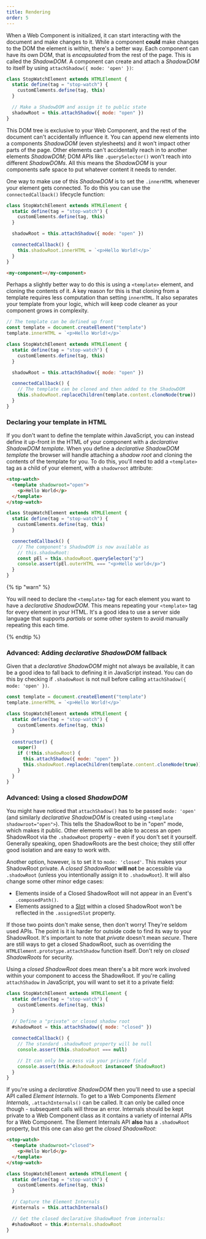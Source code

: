 ```yaml
---
title: Rendering
order: 5
---
```


When a Web Component is initialized, it can start interacting with the document and make changes to it. While a
component **could** make changes to the DOM the element is within, there's a better way. Each component can have its own
DOM, that is _encapsulated_ from the rest of the page. This is called the _ShadowDOM_. A component can create and attach
a _ShadowDOM_ to itself by using `attachShadow({ mode: 'open' })`:

```js
class StopWatchElement extends HTMLElement {
  static define(tag = "stop-watch") {
    customElements.define(tag, this)
  }

  // Make a ShadowDOM and assign it to public state
  shadowRoot = this.attachShadow({ mode: "open" })
}
```

This DOM tree is exclusive to your Web Component, and the rest of the document can't accidentally influence it. You can
append new elements into a components _ShadowDOM_ (even stylesheets) and it won't impact other parts of the page. Other
elements can't accidentally reach in to another elements _ShadowDOM_; DOM APIs like `.querySelector()` won't reach into
different _ShadowDOMs_. All this means the _ShadowDOM_ is your components safe space to put whatever content it needs to
render.

One way to make use of this _ShadowDOM_ is to set the `.innerHTML` whenever your element gets connected. To do this you
can use the `connectedCallback()` lifecycle function:

```js
class StopWatchElement extends HTMLElement {
  static define(tag = "stop-watch") {
    customElements.define(tag, this)
  }

  shadowRoot = this.attachShadow({ mode: "open" })

  connectedCallback() {
    this.shadowRoot.innerHTML = `<p>Hello World!</p>`
  }
}
```

```html
<my-component></my-component>
```

Perhaps a slightly better way to do this is using a `<template>` element, and cloning the contents of it. A key reason
for this is that cloning from a template requires less computation than setting `innerHTML`. It also separates your
template from your logic, which will keep code cleaner as your component grows in complexity.

```js
// The template can be defined up front
const template = document.createElement("template")
template.innerHTML = `<p>Hello World!</p>`

class StopWatchElement extends HTMLElement {
  static define(tag = "stop-watch") {
    customElements.define(tag, this)
  }

  shadowRoot = this.attachShadow({ mode: "open" })

  connectedCallback() {
    // The template can be cloned and then added to the ShadowDOM
    this.shadowRoot.replaceChildren(template.content.cloneNode(true))
  }
}
```

### Declaring your template in HTML

If you don't want to define the template within JavaScript, you can instead define it up-front in the HTML of your
component with a _declarative ShadowDOM template_. When you define a _declarative ShadowDOM template_ the browser will
handle attaching a _shadow root_ and cloning the contents of the template for you. To do this, you'll need to add a
`<template>` tag as a child of your element, with a `shadowroot` attribute:

```html
<stop-watch>
  <template shadowroot="open">
    <p>Hello World</p>
  </template>
</stop-watch>
```

```js
class StopWatchElement extends HTMLElement {
  static define(tag = "stop-watch") {
    customElements.define(tag, this)
  }

  connectedCallback() {
    // The component's ShadowDOM is now available as
    // this.shadowRoot:
    const pEl = this.shadowRoot.querySelector("p")
    console.assert(pEl.outerHTML === "<p>Hello world</p>")
  }
}
```

{% tip "warn" %}

You will need to declare the `<template>` tag for each element you want to have a _declarative ShadowDOM_. This means
repeating your `<template>` tag for every element in your HTML. It's a good idea to use a server side language that
supports _partials_ or some other system to avoid manually repeating this each time.

{% endtip %}

### Advanced: Adding _declarative ShadowDOM_ fallback

Given that a _declarative ShadowDOM_ might not always be available, it can be a good idea to fall back to defining it in
JavaScript instead. You can do this by checking if `.shadowRoot` is not null before calling
`attachShadow({ mode: 'open' })`.

```js
const template = document.createElement("template")
template.innerHTML = `<p>Hello World!</p>`

class StopWatchElement extends HTMLElement {
  static define(tag = "stop-watch") {
    customElements.define(tag, this)
  }

  constructor() {
    super()
    if (!this.shadowRoot) {
      this.attachShadow({ mode: "open" })
      this.shadowRoot.replaceChildren(template.content.cloneNode(true))
    }
  }
}
```

### Advanced: Using a closed _ShadowDOM_

You might have noticed that `attachShadow()` has to be passed `mode: 'open'` (and similarly _declarative ShadowDOM_ is
created using `<template shadowroot="open">`). This tells the ShadowRoot to be in "open" mode, which makes it public.
Other elements will be able to access an open ShadowRoot via the `.shadowRoot` property - even if you don't set it
yourself. Generally speaking, open ShadowRoots are the best choice; they still offer good isolation and are easy to work
with.

Another option, however, is to set it to `mode: 'closed'`. This makes your ShadowRoot private. A _closed ShadowRoot_
**will not** be accessible via `.shadowRoot` (unless you intentionally assign it to `.shadowRoot`). It will also change
some other minor edge cases:

- Elements inside of a Closed ShadowRoot will not appear in an Event's `.composedPath()`.
- Elements assigned to a [Slot][slots] within a closed ShadowRoot won't be reflected in the `.assignedSlot` property.

If those two points don't make sense, then don't worry! They're seldom used APIs. The point is it is harder for outside
code to find its way to your ShadowRoot. It's important to note that _private_ doesn't mean _secure_. There are still
ways to get a closed ShadowRoot, such as overriding the `HTMLElement.prototype.attachShadow` function itself. Don't rely
on _closed ShadowRoots_ for security.

Using a _closed ShadowRoot_ does mean there's a bit more work involved within your component to access the ShadowRoot.
If you're calling `attachShadow` in JavaScript, you will want to set it to a private field:

```js
class StopWatchElement extends HTMLElement {
  static define(tag = "stop-watch") {
    customElements.define(tag, this)
  }

  // Define a "private" or closed shadow root
  #shadowRoot = this.attachShadow({ mode: "closed" })

  connectedCallback() {
    // The standard .shadowRoot property will be null
    console.assert(this.shadowRoot === null)

    // It can only be access via your private field
    console.assert(this.#shadowRoot instanceof ShadowRoot)
  }
}
```

If you're using a _declarative ShadowDOM_ then you'll need to use a special API called _Element Internals_. To get to a
Web Components _Element Internals_, `.attachInternals()` can be called. It can only be called once though - subsequent
calls will throw an error. Internals should be kept private to a Web Component class as it contains a variety of
internal APIs for a Web Component. The Element Internals API **also** has a `.shadowRoot` property, but this one can
also get the _closed ShadowRoot_:

```html
<stop-watch>
  <template shadowroot="closed">
    <p>Hello World</p>
  </template>
</stop-watch>
```

```js
class StopWatchElement extends HTMLElement {
  static define(tag = "stop-watch") {
    customElements.define(tag, this)
  }

  // Capture the Element Internals
  #internals = this.attachInternals()

  // Get the closed declarative ShadowRoot from internals:
  #shadowRoot = this.#internals.shadowRoot
}
```

[slots]: /learn/components/slots
